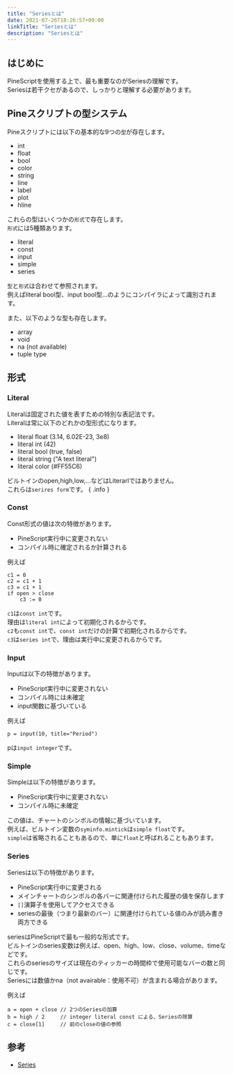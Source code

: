```yaml
---
title: "Seriesとは"
date: 2021-07-26T18:26:57+09:00
linkTitle: "Seriesとは"
description: "Seriesとは"
---
```


## はじめに
PineScriptを使用する上で、最も重要なのがSeriesの理解です。  
Seriesは若干クセがあるので、しっかりと理解する必要があります。  

## Pineスクリプトの型システム
Pineスクリプトには以下の基本的な9つの`型`が存在します。  
-  int
- float
- bool
- color
- string
- line
- label
- plot
- hline

これらの型はいくつかの`形式`で存在します。  
`形式`には5種類あります。
- literal
- const
- input
- simple
- series

`型`と`形式`は合わせて参照されます。  
例えばliteral bool型、input bool型...のようにコンパイラによって識別されます。  

また、以下のような型も存在します。  
- array
- void
- na (not available)
- tuple type

## 形式
### Literal
Literalは固定された値を表すための特別な表記法です。  
Literalは常に以下のどれかの型形式になります。  
- literal float (3.14, 6.02E-23, 3e8)
- literal int (42)
- literal bool (true, false)
- literal string ("A text literal")
- literal color (#FF55C6)

ビルトインのopen,high,low,...などはLiterarlではありません。  
これらは`serires form`です。
{ .info }

### Const
Const形式の値は次の特徴があります。
- PineScript実行中に変更されない
- コンパイル時に確定されるか計算される

例えば
```
c1 = 0
c2 = c1 + 1
c3 = c1 + 1
if open > close
    c3 := 0
```
`c1`は`const int`です。  
理由は`literal int`によって初期化されるからです。  
`c2`も`const int`で、`const int`だけの計算で初期化されるからです。  
`c3`は`series int`で、理由は実行中に変更されるからです。

### Input
Inputは以下の特徴があります。
- PineScript実行中に変更されない
- コンパイル時には未確定
- input関数に基づいている

例えば
```
p = input(10, title="Period")
```
pは`input integer`です。

### Simple
Simpleは以下の特徴があります。  
- PineScript実行中に変更されない
- コンパイル時に未確定

この値は、チャートのシンボルの情報に基づいています。  
例えば、ビルトイン変数の`syminfo.mintick`は`simple float`です。  
`simple`は省略されることもあるので、単に`float`と呼ばれることもあります。  

### Series
Seriesは以下の特徴があります。
- PineScript実行中に変更される
- メインチャートのシンボルの各バーに関連付けられた履歴の値を保存します
- `[]`演算子を使用してアクセスできる
- seriesの最後（つまり最新のバー）に関連付けられている値のみが読み書き両方できる

seriesはPineScriptで最も一般的な形式です。  
ビルトインのseries変数は例えば、open、high、low、close、volume、timeなどです。  
これらのseriesのサイズは現在のティッカーの時間枠で使用可能なバーの数と同じです。  
Seriesには数値かna（not avairable：使用不可）が含まれる場合があります。  

例えば
```
a = open + close // 2つのSeriesの加算
b = high / 2     // integer literal const による、Seriesの除算
c = close[1]     // 前のcloseの値の参照
```

## 参考
- [Series](https://www.tradingview.com/pine-script-docs/en/v4/language/Type_system.html#series)